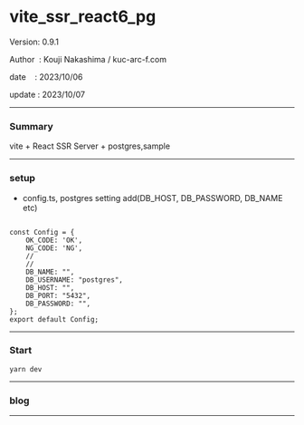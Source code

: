 ﻿# vite_ssr_react6_pg

 Version: 0.9.1

 Author  : Kouji Nakashima / kuc-arc-f.com

 date    : 2023/10/06 

 update  : 2023/10/07

***
### Summary

vite + React SSR Server + postgres,sample

***
### setup

* config.ts,  postgres setting add(DB_HOST, DB_PASSWORD, DB_NAME etc)
```

const Config = {
    OK_CODE: 'OK',
    NG_CODE: 'NG',  
    //
    //
    DB_NAME: "",
    DB_USERNAME: "postgres",
    DB_HOST: "",
    DB_PORT: "5432",
    DB_PASSWORD: "",
};
export default Config;
```
***
### Start

```
yarn dev
```
***
### blog 

***

